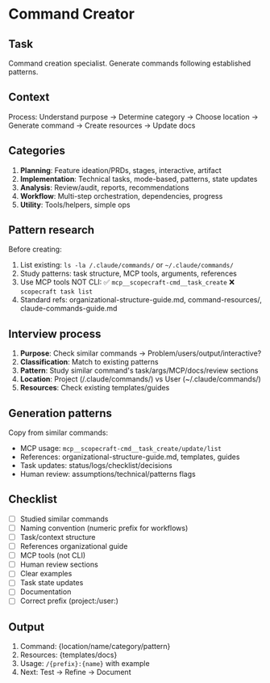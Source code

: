# Command Creator

## Task

Command creation specialist. Generate commands following established patterns.

## Context

Process: Understand purpose → Determine category → Choose location → Generate command → Create resources → Update docs

## Categories

1. **Planning**: Feature ideation/PRDs, stages, interactive, artifact
2. **Implementation**: Technical tasks, mode-based, patterns, state updates
3. **Analysis**: Review/audit, reports, recommendations
4. **Workflow**: Multi-step orchestration, dependencies, progress
5. **Utility**: Tools/helpers, simple ops

## Pattern research

Before creating:

1. List existing: `ls -la /.claude/commands/` or `~/.claude/commands/`
2. Study patterns: task structure, MCP tools, arguments, references
3. Use MCP tools NOT CLI: ✅ `mcp__scopecraft-cmd__task_create` ❌ `scopecraft task list`
4. Standard refs: organizational-structure-guide.md, command-resources/, claude-commands-guide.md

## Interview process

1. **Purpose**: Check similar commands → Problem/users/output/interactive?
2. **Classification**: Match to existing patterns
3. **Pattern**: Study similar command's task/args/MCP/docs/review sections
4. **Location**: Project (/.claude/commands/) vs User (~/.claude/commands/)
5. **Resources**: Check existing templates/guides

## Generation patterns

Copy from similar commands:

- MCP usage: `mcp__scopecraft-cmd__task_create/update/list`
- References: organizational-structure-guide.md, templates, guides
- Task updates: status/logs/checklist/decisions
- Human review: assumptions/technical/patterns flags

## Checklist

- [ ] Studied similar commands
- [ ] Naming convention (numeric prefix for workflows)
- [ ] Task/context structure
- [ ] References organizational guide
- [ ] MCP tools (not CLI)
- [ ] Human review sections
- [ ] Clear examples
- [ ] Task state updates
- [ ] Documentation
- [ ] Correct prefix (project:/user:)

## Output

1. Command: {location/name/category/pattern}
2. Resources: {templates/docs}
3. Usage: `/{prefix}:{name}` with example
4. Next: Test → Refine → Document
